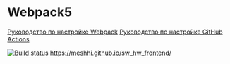 # Webpack5

[Руководство по настройке Webpack](https://webpack.js.org/guides/)
[Руководство по настройке GitHub Actions](https://docs.github.com/en/actions/quickstart)

[![Build status](https://ci.appveyor.com/api/projects/status/dunikiadnkmkfv8m?svg=true)](https://ci.appveyor.com/project/meshhi/sw-hw-frontend)
https://meshhi.github.io/sw_hw_frontend/